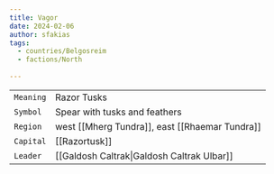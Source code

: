 ```yaml
---
title: Vagor
date: 2024-02-06
author: sfakias
tags:
  - countries/Belgosreim
  - factions/North
 
---
```

| | |
| --- | --- |
| `Meaning` | Razor Tusks |
| `Symbol` | Spear with tusks and feathers |
| `Region` | west [[Mherg Tundra]], east [[Rhaemar Tundra]] |
| `Capital` | [[Razortusk]] |
| `Leader` | [[Galdosh Caltrak\|Galdosh Caltrak Ulbar]] |